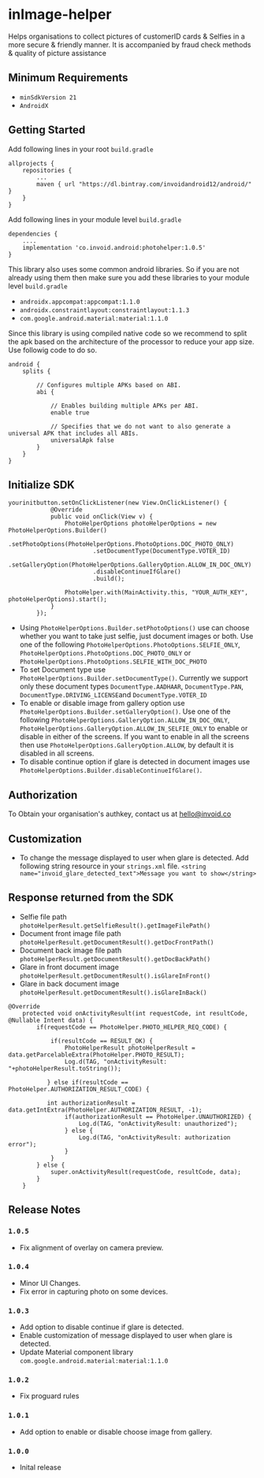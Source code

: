# inImage-helper
Helps organisations to collect pictures of customerID cards &amp; Selfies in a more secure &amp; friendly manner. It is accompanied by fraud check methods &amp; quality of picture assistance  

## Minimum Requirements
- `minSdkVersion 21` 
- `AndroidX`

## Getting Started

Add following lines in your root ```build.gradle```
```
allprojects {
    repositories {
        ...
        maven { url "https://dl.bintray.com/invoidandroid12/android/" }
    }
}
```

Add following lines in your module level ```build.gradle```
```
dependencies {
    ....
    implementation 'co.invoid.android:photohelper:1.0.5'
}
```

This library also uses some common android libraries. So if you are not already using them then make sure you add these libraries to your module level `build.gradle`
- `androidx.appcompat:appcompat:1.1.0`
- `androidx.constraintlayout:constraintlayout:1.1.3`
- `com.google.android.material:material:1.1.0`

Since this library is using compiled native code so we recommend to split the apk based on the architecture of the processor to reduce your app size. Use followig code to do so.
```
android {
    splits {

        // Configures multiple APKs based on ABI.
        abi {

            // Enables building multiple APKs per ABI.
            enable true

            // Specifies that we do not want to also generate a universal APK that includes all ABIs.
            universalApk false
        }
    }
}
```

## Initialize SDK

```
yourinitbutton.setOnClickListener(new View.OnClickListener() {
            @Override
            public void onClick(View v) {
                PhotoHelperOptions photoHelperOptions = new PhotoHelperOptions.Builder()
                        .setPhotoOptions(PhotoHelperOptions.PhotoOptions.DOC_PHOTO_ONLY)
                        .setDocumentType(DocumentType.VOTER_ID)
                        .setGalleryOption(PhotoHelperOptions.GalleryOption.ALLOW_IN_DOC_ONLY)
                        .disableContinueIfGlare()
                        .build();

                PhotoHelper.with(MainActivity.this, "YOUR_AUTH_KEY", photoHelperOptions).start();
            }
        });
```

- Using ```PhotoHelperOptions.Builder.setPhotoOptions()``` use can choose whether you want to take just selfie, just document images or both. Use one of the following ```PhotoHelperOptions.PhotoOptions.SELFIE_ONLY```, ```PhotoHelperOptions.PhotoOptions.DOC_PHOTO_ONLY``` or ```PhotoHelperOptions.PhotoOptions.SELFIE_WITH_DOC_PHOTO```
- To set Document type use ```PhotoHelperOptions.Builder.setDocumentType()```. Currently we support only these document types ```DocumentType.AADHAAR```, ```DocumentType.PAN```, ```DocumentType.DRIVING_LICENSE```and ```DocumentType.VOTER_ID```
- To enable or disable image from gallery option use ```PhotoHelperOptions.Builder.setGalleryOption()```. Use one of the following ```PhotoHelperOptions.GalleryOption.ALLOW_IN_DOC_ONLY```, ```PhotoHelperOptions.GalleryOption.ALLOW_IN_SELFIE_ONLY``` to enable or disable in either of the screens. If you want to enable in all the screens then use ```PhotoHelperOptions.GalleryOption.ALLOW```, by default it is disabled in all screens.
- To disable continue option if glare is detected in document images use ```PhotoHelperOptions.Builder.disableContinueIfGlare()```.


## Authorization 
To Obtain your organisation's authkey, contact us at hello@invoid.co

## Customization 
- To change the message displayed to user when glare is detected. Add following string resource in your ```strings.xml``` file.
```<string name="invoid_glare_detected_text">Message you want to show</string>```

## Response returned from the SDK
- Selfie file path ```photoHelperResult.getSelfieResult().getImageFilePath()```
- Document front image file path ```photoHelperResult.getDocumentResult().getDocFrontPath()```
- Document back image file path ```photoHelperResult.getDocumentResult().getDocBackPath()```
- Glare in front document image ```photoHelperResult.getDocumentResult().isGlareInFront()```
- Glare in back document image ```photoHelperResult.getDocumentResult().isGlareInBack()```

```
@Override
    protected void onActivityResult(int requestCode, int resultCode, @Nullable Intent data) {
        if(requestCode == PhotoHelper.PHOTO_HELPER_REQ_CODE) {
        
            if(resultCode == RESULT_OK) {
                PhotoHelperResult photoHelperResult = data.getParcelableExtra(PhotoHelper.PHOTO_RESULT);
                Log.d(TAG, "onActivityResult: "+photoHelperResult.toString());
           
           } else if(resultCode == PhotoHelper.AUTHORIZATION_RESULT_CODE) {
           
           int authorizationResult = data.getIntExtra(PhotoHelper.AUTHORIZATION_RESULT, -1);
                if(authorizationResult == PhotoHelper.UNAUTHORIZED) {
                    Log.d(TAG, "onActivityResult: unauthorized");
                } else {
                    Log.d(TAG, "onActivityResult: authorization error");
                }
            }
        } else {
            super.onActivityResult(requestCode, resultCode, data);
        }
    }
```

## Release Notes
### `1.0.5`
- Fix alignment of overlay on camera preview.

### `1.0.4`
- Minor UI Changes.
- Fix error in capturing photo on some devices.

### `1.0.3`
- Add option to disable continue if glare is detected.
- Enable customization of message displayed to user when glare is detected.
- Update Material component library `com.google.android.material:material:1.1.0`

### `1.0.2`
- Fix proguard rules

### `1.0.1`
- Add option to enable or disable choose image from gallery.

### `1.0.0`
- Inital release


